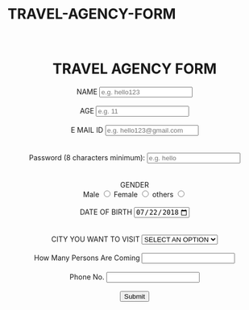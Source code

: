 # TRAVEL-AGENCY-FORM
<br>
<!DOCTYPE html>
<html lang="en">
<head>
    <meta charset="UTF-8">
    <meta name="viewport" content="width=device-width, initial-scale=1.0">
    <title>TRAVEL AGENCY FORM </title>
</head>
<body>
 <center><h1>TRAVEL AGENCY FORM</h1> </center> 
<form>
    <center>
    <div>
    <label for="name"> NAME </label>
    <input type="text"name=name required placeholder="e.g. hello123">
    </div>
    <br>
    <div>
    <label for="AGE"> AGE </label>
    <input type="number" required placeholder="e.g. 11">
    </div>
    <br>
    <div>
        <label for="email">E MAIL ID </label>
        <input type="text" name="email" required placeholder="e.g. hello123@gmail.com">
    </div>
    <br><br>
    <div>
        <label for="pass">Password (8 characters minimum):</label>
        <input type="password" id="pass" name="password" minlength="8" required placeholder="e.g. hello"/>
      </div>
      <br>
      <br
    <span>
    <label for="sex">GENDER</label>
    <br>
    <label for="male">Male</label>
    <input type="radio" name="GENDER" id="male" value="male">
    <label for="Female">Female</label>  
    <input type="radio" name="GENDER" id="female" value="female">
    <label for="others">others</label>
    <input type="radio" name="GENDER" id="others" value="others">
    </span>
    <br>
    <br>
    <div>
    <label for="start"> DATE OF BIRTH </label>
    <input type="date" id="DATE OF BIRTH" name="trip-start" value="2018-07-22" min="1800-01-01" max="9999-12-31" />
    </div>
    <br>
    <br>
    <div>
        <label for="city">CITY YOU WANT TO VISIT </label>
        <select name="city" id="city">
            <option> SELECT AN OPTION </option>
        <option value="MANALI">MANALI</option>
        <option value="SHIMLA">SHIMLA</option>
        <option value="CHANDIGARH">CHANDIGARH</option>
        <option value="KASHMIR">KASHMIR</option>
        <option value="UTTARAKHAND">UTTARAKHAND</option>
        </select>
    </div>
    <br>
    <div>
        <label for="persons"> How Many Persons Are Coming </label>
        <input type="text" required>
    </div>
    <br>
    <div>
        <label for="number">Phone No.</label>
        <input type="number" required>
    </div>
    <br>
    <div>
        <button>Submit</button>
    </div>

</form>
</body>
</html>
